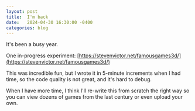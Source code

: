 ```yaml
---
layout: post
title:  I'm back
date:   2024-04-30 16:30:00 -0400
categories: blog
---
```

It's been a busy year.

One in-progress experiment:  [https://stevenvictor.net/famousgames3d/](https://stevenvictor.net/famousgames3d/)

This was incredible fun, but I wrote it in 5-minute increments when I had time, so the code quality is not great, and it's hard to debug.

When I have more time, I think I'll re-write this from scratch the right way so you can view dozens of games from the last century or even upload your own.
